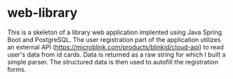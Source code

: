 # web-library
This is a skeleton of a library web application implented using Java Spring Boot and PostgreSQL.
The user registration part of the application utilizes an external API (https://microblink.com/products/blinkid/cloud-api) to read user's data from id
cards. Data is returned as a raw string for which I built a simple parser. The structured data is then used to autofill the registration forms.
